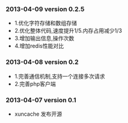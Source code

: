 ### 2013-04-09  version 0.2.5
   * 1.优化字符存储和数组存储
   * 2.优化整体代码,速度提升1/5.内存占用减少1/3
   * 3.增加输出信息,操作次数
   * 4.增加redis性能对比

### 2013-04-08  version 0.2
   * 1.完善通信机制,支持一个连接多次请求
   * 2.完善php客户端
   
### 2013-04-07  version 0.1
   * xuncache 发布开源